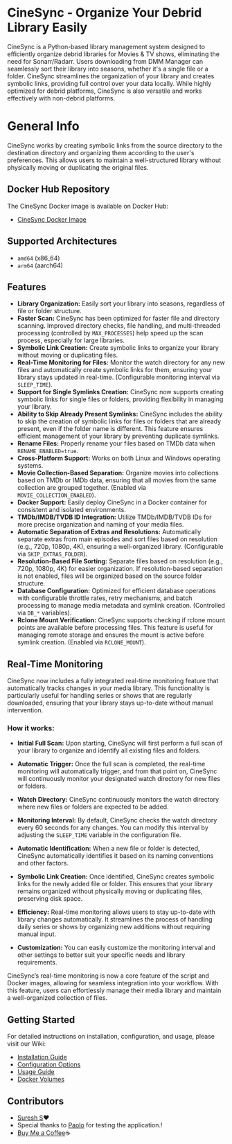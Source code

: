 # CineSync - Organize Your Debrid Library Easily

CineSync is a Python-based library management system designed to efficiently organize debrid libraries for Movies & TV shows, eliminating the need for Sonarr/Radarr. Users downloading from DMM Manager can seamlessly sort their library into seasons, whether it's a single file or a folder. CineSync streamlines the organization of your library and creates symbolic links, providing full control over your data locally. While highly optimized for debrid platforms, CineSync is also versatile and works effectively with non-debrid platforms.

# General Info

CineSync works by creating symbolic links from the source directory to the destination directory and organizing them according to the user's preferences. This allows users to maintain a well-structured library without physically moving or duplicating the original files.

## Docker Hub Repository

The CineSync Docker image is available on Docker Hub:

- [CineSync Docker Image](https://hub.docker.com/r/sureshfizzy/cinesync)

## Supported Architectures

- `amd64` (x86_64)
- `arm64` (aarch64)

## Features

- **Library Organization:** Easily sort your library into seasons, regardless of file or folder structure.
- **Faster Scan:** CineSync has been optimized for faster file and directory scanning. Improved directory checks, file handling, and multi-threaded processing (controlled by `MAX_PROCESSES`) help speed up the scan process, especially for large libraries.
- **Symbolic Link Creation:** Create symbolic links to organize your library without moving or duplicating files.
- **Real-Time Monitoring for Files:** Monitor the watch directory for any new files and automatically create symbolic links for them, ensuring your library stays updated in real-time. (Configurable monitoring interval via `SLEEP_TIME`).
- **Support for Single Symlinks Creation:** CineSync now supports creating symbolic links for single files or folders, providing flexibility in managing your library.
- **Ability to Skip Already Present Symlinks:** CineSync includes the ability to skip the creation of symbolic links for files or folders that are already present, even if the folder name is different. This feature ensures efficient management of your library by preventing duplicate symlinks.
- **Rename Files:** Properly rename your files based on TMDb data when `RENAME_ENABLED=true`.
- **Cross-Platform Support:** Works on both Linux and Windows operating systems.
- **Movie Collection-Based Separation:** Organize movies into collections based on TMDb or IMDb data, ensuring that all movies from the same collection are grouped together. (Enabled via `MOVIE_COLLECTION_ENABLED`).
- **Docker Support:** Easily deploy CineSync in a Docker container for consistent and isolated environments.
- **TMDb/IMDB/TVDB ID Integration:** Utilize TMDb/IMDB/TVDB IDs for more precise organization and naming of your media files.
- **Automatic Separation of Extras and Resolutions:** Automatically separate extras from main episodes and sort files based on resolution (e.g., 720p, 1080p, 4K), ensuring a well-organized library. (Configurable via `SKIP_EXTRAS_FOLDER`).
- **Resolution-Based File Sorting:** Separate files based on resolution (e.g., 720p, 1080p, 4K) for easier organization. If resolution-based separation is not enabled, files will be organized based on the source folder structure.
- **Database Configuration:** Optimized for efficient database operations with configurable throttle rates, retry mechanisms, and batch processing to manage media metadata and symlink creation. (Controlled via `DB_*` variables).
- **Rclone Mount Verification:** CineSync supports checking if rclone mount points are available before processing files. This feature is useful for managing remote storage and ensures the mount is active before symlink creation. (Enabled via `RCLONE_MOUNT`).

## Real-Time Monitoring

CineSync now includes a fully integrated real-time monitoring feature that automatically tracks changes in your media library. This functionality is particularly useful for handling series or shows that are regularly downloaded, ensuring that your library stays up-to-date without manual intervention.

### How it works:

- **Initial Full Scan:** Upon starting, CineSync will first perform a full scan of your library to organize and identify all existing files and folders.

- **Automatic Trigger:** Once the full scan is completed, the real-time monitoring will automatically trigger, and from that point on, CineSync will continuously monitor your designated watch directory for new files or folders.

- **Watch Directory:** CineSync continuously monitors the watch directory where new files or folders are expected to be added.

- **Monitoring Interval:** By default, CineSync checks the watch directory every 60 seconds for any changes. You can modify this interval by adjusting the `SLEEP_TIME` variable in the configuration file.

- **Automatic Identification:** When a new file or folder is detected, CineSync automatically identifies it based on its naming conventions and other factors.

- **Symbolic Link Creation:** Once identified, CineSync creates symbolic links for the newly added file or folder. This ensures that your library remains organized without physically moving or duplicating files, preserving disk space.

- **Efficiency:** Real-time monitoring allows users to stay up-to-date with library changes automatically. It streamlines the process of handling daily series or shows by organizing new additions without requiring manual input.

- **Customization:** You can easily customize the monitoring interval and other settings to better suit your specific needs and library requirements.

CineSync’s real-time monitoring is now a core feature of the script and Docker images, allowing for seamless integration into your workflow. With this feature, users can effortlessly manage their media library and maintain a well-organized collection of files.

## Getting Started

For detailed instructions on installation, configuration, and usage, please visit our Wiki:

- [Installation Guide](https://github.com/sureshfizzy/CineSync/wiki/Installation)
- [Configuration Options](https://github.com/sureshfizzy/CineSync/wiki/Configuration)
- [Usage Guide](https://github.com/sureshfizzy/CineSync/wiki/Usage)
- [Docker Volumes](https://github.com/sureshfizzy/CineSync/wiki/Volumes)

## Contributors

- [Suresh S](https://github.com/sureshfizzy)❤️
- Special thanks to [Paolo](https://github.com/RunAway189) for testing the application.!
- [Buy Me a Coffee](https://www.buymeacoffee.com/Sureshfizzy)☕
